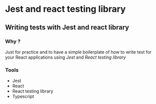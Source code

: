 # Jest and react testing library

## Writing tests with Jest and react library

### Why ?

Just for practice and to have a simple boilerplate of how to write test for your React applications using _Jest_ and _React testing library_

### Tools

- Jest
- React
- React testing library
- Typescript
